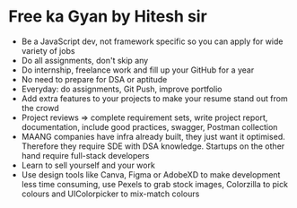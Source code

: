 # Free ka Gyan by Hitesh sir

- Be a JavaScript dev, not framework specific so you can apply for wide variety of jobs
- Do all assignments, don't skip any
- Do internship, freelance work and fill up your GitHub for a year
- No need to prepare for DSA or aptitude
- Everyday: do assignments, Git Push, improve portfolio
- Add extra features to your projects to make your resume stand out from the crowd
- Project reviews => complete requirement sets, write project report, documentation, include good practices, swagger, Postman collection
- MAANG companies have infra already built, they just want it optimised. Therefore they require SDE with DSA knowledge. Startups on the other hand require full-stack developers
- Learn to sell yourself and your work
- Use design tools like Canva, Figma or AdobeXD to make development less time consuming, use Pexels to grab stock images, Colorzilla to pick colours and UIColorpicker to mix-match colours
